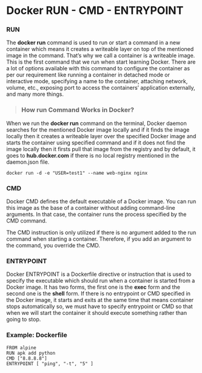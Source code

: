 # Docker RUN - CMD - ENTRYPOINT

### RUN
The **docker run** command is used to run or start a command in a new container which means it creates a writeable layer on top of the mentioned image in the command. That’s why we call a container is a writeable image. This is the first command that we run when start learning Docker. There are a lot of options available with this command to configure the container as per our requirement like running a container in detached mode or interactive mode, specifying a name to the container, attaching network, volume, etc., exposing port to access the containers’ application externally, and many more things.

> ### How run Command Works in Docker?
When we run the **docker run** command on the terminal, Docker daemon searches for the mentioned Docker image locally and if it finds the image locally then it creates a writeable layer over the specified Docker image and starts the container using specified command and if it does not find the image locally then it firsts pull that image from the registry and by default, it goes to **hub.docker.com** if there is no local registry mentioned in the daemon.json file.

    docker run -d -e "USER=test1" --name web-nginx nginx

### CMD
Docker CMD defines the default executable of a Docker image. You can run this image as the base of a container without adding command-line arguments. In that case, the container runs the process specified by the CMD command.

The CMD instruction is only utilized if there is no argument added to the run command when starting a container. Therefore, if you add an argument to the command, you override the CMD.


### ENTRYPOINT

Docker ENTRYPOINT is a Dockerfile directive or instruction that is used to specify the executable which should run when a container is started from a Docker image. It has two forms, the first one is the **exec** form and the second one is the **shell** form. If there is no entrypoint or CMD specified in the Docker image, it starts and exits at the same time that means container stops automatically so, we must have to specify entrypoint or CMD so that when we will start the container it should execute something rather than going to stop.

### Example: Dockerfile
    FROM alpine
    RUN apk add python
    CMD ["8.8.8.8"]
    ENTRYPOINT [ "ping", "-t", "5" ] 